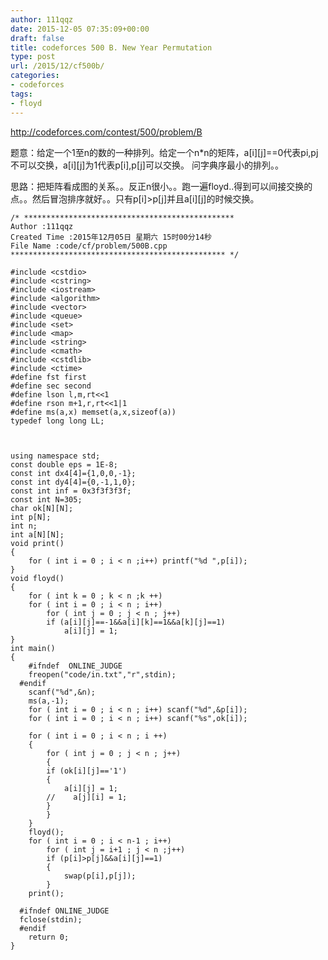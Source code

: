 ```yaml
---
author: 111qqz
date: 2015-12-05 07:35:09+00:00
draft: false
title: codeforces 500 B. New Year Permutation
type: post
url: /2015/12/cf500b/
categories:
- codeforces
tags:
- floyd
---
```


http://codeforces.com/contest/500/problem/B

题意：给定一个1至n的数的一种排列。给定一个n*n的矩阵，a[i][j]==0代表pi,pj不可以交换，a[i][j]为1代表p[i],p[j]可以交换。 问字典序最小的排列。。



思路：把矩阵看成图的关系。。反正n很小。。跑一遍floyd..得到可以间接交换的点。。然后冒泡排序就好。。只有p[i]>p[j]并且a[i][j]的时候交换。





    
    /* ***********************************************
    Author :111qqz
    Created Time :2015年12月05日 星期六 15时00分14秒
    File Name :code/cf/problem/500B.cpp
    ************************************************ */
    
    #include <cstdio>
    #include <cstring>
    #include <iostream>
    #include <algorithm>
    #include <vector>
    #include <queue>
    #include <set>
    #include <map>
    #include <string>
    #include <cmath>
    #include <cstdlib>
    #include <ctime>
    #define fst first
    #define sec second
    #define lson l,m,rt<<1
    #define rson m+1,r,rt<<1|1
    #define ms(a,x) memset(a,x,sizeof(a))
    typedef long long LL;
    
    
    
    using namespace std;
    const double eps = 1E-8;
    const int dx4[4]={1,0,0,-1};
    const int dy4[4]={0,-1,1,0};
    const int inf = 0x3f3f3f3f;
    const int N=305;
    char ok[N][N];
    int p[N];
    int n;
    int a[N][N];
    void print()
    {
        for ( int i = 0 ; i < n ;i++) printf("%d ",p[i]);
    }
    void floyd()
    {
        for ( int k = 0 ; k < n ;k ++)
    	for ( int i = 0 ; i < n ; i++)
    	    for ( int j = 0 ; j < n ; j++)
    		if (a[i][j]==-1&&a[i][k]==1&&a[k][j]==1)
    		    a[i][j] = 1;
    }
    int main()
    {
    	#ifndef  ONLINE_JUDGE 
    	freopen("code/in.txt","r",stdin);
      #endif
    	scanf("%d",&n);
    	ms(a,-1);
    	for ( int i = 0 ; i < n ; i++) scanf("%d",&p[i]);
    	for ( int i = 0 ; i < n ; i++) scanf("%s",ok[i]);
    
    	for ( int i = 0 ; i < n ; i ++)
    	{
    	    for ( int j = 0 ; j < n ; j++)
    	    {
    		if (ok[i][j]=='1')
    		{
    		    a[i][j] = 1;
    		//    a[j][i] = 1;
    		}
    	    }
    	}
    	floyd();
    	for ( int i = 0 ; i < n-1 ; i++)
    	    for ( int j = i+1 ; j < n ;j++)
    		if (p[i]>p[j]&&a[i][j]==1)
    		{
    		    swap(p[i],p[j]);
    		}
    	print();
    
      #ifndef ONLINE_JUDGE  
      fclose(stdin);
      #endif
        return 0;
    }
    



